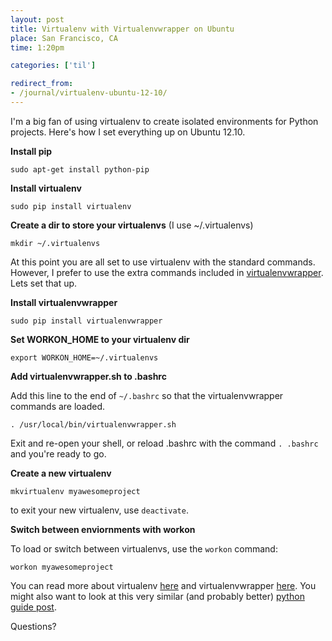 ```yaml
---
layout: post
title: Virtualenv with Virtualenvwrapper on Ubuntu
place: San Francisco, CA
time: 1:20pm

categories: ['til']

redirect_from:
- /journal/virtualenv-ubuntu-12-10/
---
```


I'm a big fan of using virtualenv to create isolated environments for Python projects. Here's how I set everything up on Ubuntu 12.10.

**Install pip**

	sudo apt-get install python-pip

**Install virtualenv**

	sudo pip install virtualenv

**Create a dir to store your virtualenvs** (I use ~/.virtualenvs)

	mkdir ~/.virtualenvs

At this point you are all set to use virtualenv with the standard commands. However, I prefer to use the extra commands included in [virtualenvwrapper](http://virtualenvwrapper.readthedocs.org/en/latest/). Lets set that up.

**Install virtualenvwrapper**

	sudo pip install virtualenvwrapper

**Set WORKON_HOME to your virtualenv dir**

	export WORKON_HOME=~/.virtualenvs

**Add virtualenvwrapper.sh to .bashrc**

Add this line to the end of `~/.bashrc` so that the virtualenvwrapper commands are loaded.

	. /usr/local/bin/virtualenvwrapper.sh

Exit and re-open your shell, or reload .bashrc with the command `. .bashrc` and you're ready to go.

**Create a new virtualenv**

	mkvirtualenv myawesomeproject

to exit your new virtualenv, use `deactivate`.

**Switch between enviornments with workon**

To load or switch between virtualenvs, use the `workon` command:

	workon myawesomeproject

You can read more about virtualenv  [here](http://www.virtualenv.org/en/latest/) and virtualenvwrapper [here](http://virtualenvwrapper.readthedocs.org/en/latest/). You might also want to look at this very similar (and probably better) [python guide post](https://python-guide.readthedocs.org/en/latest/dev/virtualenvs/).

Questions?